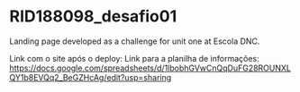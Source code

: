 # RID188098_desafio01
Landing page developed as a challenge for unit one at Escola DNC.


Link com o site após o deploy:
Link para a planilha de informações: https://docs.google.com/spreadsheets/d/1lbobhGVwCnQqDuFG28ROUNXLQY1b8EVQq2_BeGZHcAg/edit?usp=sharing
